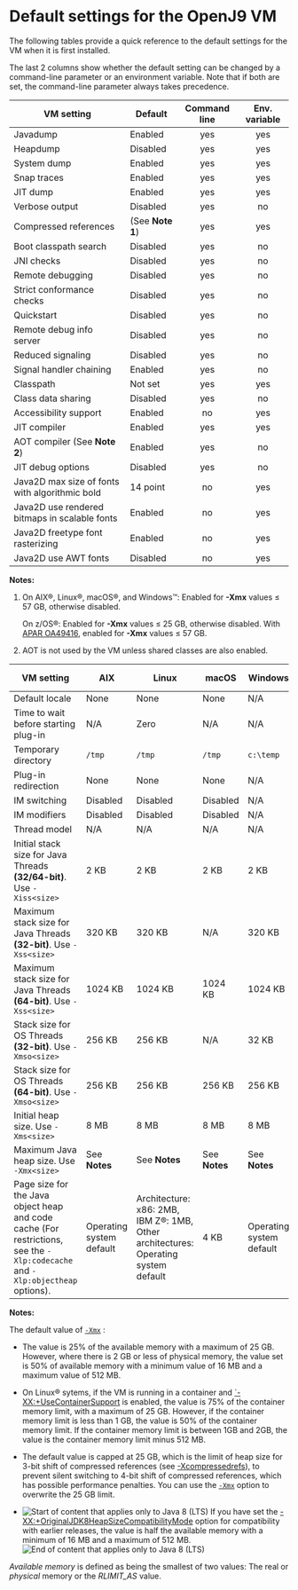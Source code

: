 <!--
* Copyright (c) 2017, 2021 IBM Corp. and others
*
* This program and the accompanying materials are made
* available under the terms of the Eclipse Public License 2.0
* which accompanies this distribution and is available at
* https://www.eclipse.org/legal/epl-2.0/ or the Apache
* License, Version 2.0 which accompanies this distribution and
* is available at https://www.apache.org/licenses/LICENSE-2.0.
*
* This Source Code may also be made available under the
* following Secondary Licenses when the conditions for such
* availability set forth in the Eclipse Public License, v. 2.0
* are satisfied: GNU General Public License, version 2 with
* the GNU Classpath Exception [1] and GNU General Public
* License, version 2 with the OpenJDK Assembly Exception [2].
*
* [1] https://www.gnu.org/software/classpath/license.html
* [2] http://openjdk.java.net/legal/assembly-exception.html
*
* SPDX-License-Identifier: EPL-2.0 OR Apache-2.0 OR GPL-2.0 WITH
* Classpath-exception-2.0 OR LicenseRef-GPL-2.0 WITH Assembly-exception
-->

# Default settings for the OpenJ9 VM

The following tables provide a quick reference to the default settings for the VM when it is first installed.

The last 2 columns show whether the default setting can be changed by a command-line parameter or an environment variable. Note that if both are set, the command-line parameter always takes precedence.


|  VM setting                    | Default                 | Command line                                                                           | Env. variable                                                                                  |
|--------------------------------|-------------------------|:--------------------------------------------------------------------------------------:|:----------------------------------------------------------------------------------------------:|
|Javadump                        |Enabled                  |<i class="fa fa-check" aria-hidden="true"></i><span class="sr-only">yes</span> |<i class="fa fa-check" aria-hidden="true"></i><span class="sr-only">yes</span> |
|Heapdump                        |Disabled                 |<i class="fa fa-check" aria-hidden="true"></i><span class="sr-only">yes</span> |<i class="fa fa-check" aria-hidden="true"></i><span class="sr-only">yes</span> |
|System dump                     |Enabled                  |<i class="fa fa-check" aria-hidden="true"></i><span class="sr-only">yes</span> |<i class="fa fa-check" aria-hidden="true"></i><span class="sr-only">yes</span> |
|Snap traces                     |Enabled                  |<i class="fa fa-check" aria-hidden="true"></i><span class="sr-only">yes</span> |<i class="fa fa-check" aria-hidden="true"></i><span class="sr-only">yes</span> |
|JIT dump                        |Enabled                  |<i class="fa fa-check" aria-hidden="true"></i><span class="sr-only">yes</span> |<i class="fa fa-check" aria-hidden="true"></i><span class="sr-only">yes</span> |
|Verbose output                  |Disabled                 |<i class="fa fa-check" aria-hidden="true"></i><span class="sr-only">yes</span> |  <i class="fa fa-times" aria-hidden="true"></i><span class="sr-only">no</span>  |                                                           
|Compressed references           |(See **Note 1**)         |<i class="fa fa-check" aria-hidden="true"></i><span class="sr-only">yes</span> |<i class="fa fa-check" aria-hidden="true"></i><span class="sr-only">yes</span> |
|Boot classpath search           |Disabled                 |<i class="fa fa-check" aria-hidden="true"></i><span class="sr-only">yes</span> |<i class="fa fa-times" aria-hidden="true"></i><span class="sr-only">no</span>   |                                                                                                
|JNI checks                      |Disabled                 |<i class="fa fa-check" aria-hidden="true"></i><span class="sr-only">yes</span> |<i class="fa fa-times" aria-hidden="true"></i><span class="sr-only">no</span>   |                                                                                                
|Remote debugging                |Disabled                 |<i class="fa fa-check" aria-hidden="true"></i><span class="sr-only">yes</span> | <i class="fa fa-times" aria-hidden="true"></i><span class="sr-only">no</span>   |                                                                                               
|Strict conformance checks       |Disabled                 |<i class="fa fa-check" aria-hidden="true"></i><span class="sr-only">yes</span> |<i class="fa fa-times" aria-hidden="true"></i><span class="sr-only">no</span>   |                                                                                                
|Quickstart                      |Disabled                 |<i class="fa fa-check" aria-hidden="true"></i><span class="sr-only">yes</span> |<i class="fa fa-times" aria-hidden="true"></i><span class="sr-only">no</span>   |                                                                                                
|Remote debug info server        |Disabled                 |<i class="fa fa-check" aria-hidden="true"></i><span class="sr-only">yes</span> | <i class="fa fa-times" aria-hidden="true"></i><span class="sr-only">no</span>   |                                                                                               
|Reduced signaling               |Disabled                 |<i class="fa fa-check" aria-hidden="true"></i><span class="sr-only">yes</span> | <i class="fa fa-times" aria-hidden="true"></i><span class="sr-only">no</span>   |                                                                                               
|Signal handler chaining         |Enabled                  |<i class="fa fa-check" aria-hidden="true"></i><span class="sr-only">yes</span> | <i class="fa fa-times" aria-hidden="true"></i><span class="sr-only">no</span>   |                                                                                               
|Classpath                       |Not set                  |<i class="fa fa-check" aria-hidden="true"></i><span class="sr-only">yes</span> |<i class="fa fa-check" aria-hidden="true"></i><span class="sr-only">yes</span> |
|Class data sharing              |Disabled                 |<i class="fa fa-check" aria-hidden="true"></i><span class="sr-only">yes</span> |<i class="fa fa-times" aria-hidden="true"></i><span class="sr-only">no</span>   |                                                                                              
|Accessibility support           |Enabled                  |<i class="fa fa-times" aria-hidden="true"></i><span class="sr-only">no</span>  |<i class="fa fa-check" aria-hidden="true"></i><span class="sr-only">yes</span> |
|JIT compiler                    |Enabled                  |<i class="fa fa-check" aria-hidden="true"></i><span class="sr-only">yes</span> |<i class="fa fa-check" aria-hidden="true"></i><span class="sr-only">yes</span> |
|AOT compiler (See **Note 2**)   |Enabled                  |<i class="fa fa-check" aria-hidden="true"></i><span class="sr-only">yes</span> |<i class="fa fa-times" aria-hidden="true"></i><span class="sr-only">no</span>   |                                                                                                
|JIT debug options               |Disabled                 |<i class="fa fa-check" aria-hidden="true"></i><span class="sr-only">yes</span> |<i class="fa fa-times" aria-hidden="true"></i><span class="sr-only">no</span>   |                                                                                                
|Java2D max size of fonts with algorithmic bold | 14 point |<i class="fa fa-times" aria-hidden="true"></i><span class="sr-only">no</span>  |<i class="fa fa-check" aria-hidden="true"></i><span class="sr-only">yes</span> |
|Java2D use rendered bitmaps in scalable fonts  | Enabled  | <i class="fa fa-times" aria-hidden="true"></i><span class="sr-only">no</span> |<i class="fa fa-check" aria-hidden="true"></i><span class="sr-only">yes</span> |
|Java2D freetype font rasterizing|Enabled                  | <i class="fa fa-times" aria-hidden="true"></i><span class="sr-only">no</span> |<i class="fa fa-check" aria-hidden="true"></i><span class="sr-only">yes</span> |
|Java2D use AWT fonts            |Disabled                 | <i class="fa fa-times" aria-hidden="true"></i><span class="sr-only">no</span> |<i class="fa fa-check" aria-hidden="true"></i><span class="sr-only">yes</span> |

<i class="fa fa-pencil-square-o" aria-hidden="true"></i> **Notes:**

1. On AIX&reg;, Linux&reg;, macOS&reg;, and Windows&trade;: Enabled for **-Xmx** values &le; 57 GB, otherwise disabled.</p>

    On z/OS&reg;: Enabled for **-Xmx** values &le; 25 GB, otherwise disabled. With [APAR OA49416](https://www.ibm.com/support/docview.wss?uid=isg1OA49416), enabled for **-Xmx** values &le; 57 GB.

2. AOT is not used by the VM unless shared classes are also enabled.




|VM setting                                                    |AIX       |Linux    |macOS      |Windows          |z/OS      | Command line           | Env. variable          |
|--------------------------------------------------------------|----------|---------|----------|-----------------|----------|------------------------|------------------------|
|Default locale                                                |None      |None      |None     |N/A              |None      | <i class="fa fa-times" aria-hidden="true"></i><span class="sr-only">no</span> |<i class="fa fa-check" aria-hidden="true"></i><span class="sr-only">yes</span>|
|Time to wait before starting plug-in                          |N/A       |Zero      |N/A       |N/A              |N/A       | <i class="fa fa-times" aria-hidden="true"></i><span class="sr-only">no</span> |<i class="fa fa-check" aria-hidden="true"></i><span class="sr-only">yes</span>|
|Temporary directory                                           |`/tmp`    |`/tmp`    |`/tmp`    |`c:\temp`        |`/tmp`    | <i class="fa fa-times" aria-hidden="true"></i><span class="sr-only">no</span> |<i class="fa fa-check" aria-hidden="true"></i><span class="sr-only">yes</span>|
|Plug-in redirection                                           |None      |None      |None      |N/A              |None      | <i class="fa fa-times" aria-hidden="true"></i><span class="sr-only">no</span> |<i class="fa fa-check" aria-hidden="true"></i><span class="sr-only">yes</span>|
|IM switching                                                  |Disabled  |Disabled  |Disabled  |N/A              |Disabled  | <i class="fa fa-times" aria-hidden="true"></i><span class="sr-only">no</span> |<i class="fa fa-check" aria-hidden="true"></i><span class="sr-only">yes</span>|
|IM modifiers                                                  |Disabled  |Disabled  |Disabled  |N/A              |Disabled  | <i class="fa fa-times" aria-hidden="true"></i><span class="sr-only">no</span> |<i class="fa fa-check" aria-hidden="true"></i><span class="sr-only">yes</span>|
|Thread model                                                  |N/A       |N/A       |N/A       |N/A              |Native    | <i class="fa fa-times" aria-hidden="true"></i><span class="sr-only">no</span> |<i class="fa fa-check" aria-hidden="true"></i><span class="sr-only">yes</span>|
|Initial stack size for Java Threads **(32/64-bit)**. Use `-Xiss<size>`        |2 KB      |2 KB      |2 KB             |2 KB             |2 KB      |<i class="fa fa-check" aria-hidden="true"></i><span class="sr-only">yes</span>| <i class="fa fa-times" aria-hidden="true"></i><span class="sr-only">no</span> |
|Maximum stack size for Java Threads **(32-bit)**. Use `-Xss<size>`  |320 KB    |320 KB    |N/A              |320 KB           |320 KB    |<i class="fa fa-check" aria-hidden="true"></i><span class="sr-only">yes</span>| <i class="fa fa-times" aria-hidden="true"></i><span class="sr-only">no</span> |
|Maximum stack size for Java Threads **(64-bit)**. Use `-Xss<size>`  |1024 KB   |1024 KB   |1024 KB          |1024 KB          |1024 KB   |<i class="fa fa-check" aria-hidden="true"></i><span class="sr-only">yes</span>| <i class="fa fa-times" aria-hidden="true"></i><span class="sr-only">no</span> |
|Stack size for OS Threads **(32-bit)**. Use `-Xmso<size>`           |256 KB    |256 KB    |N/A              |32 KB            |256 KB    |<i class="fa fa-check" aria-hidden="true"></i><span class="sr-only">yes</span>| <i class="fa fa-times" aria-hidden="true"></i><span class="sr-only">no</span> |
|Stack size for OS Threads **(64-bit)**. Use `-Xmso<size>`           |256 KB    |256 KB    |256 KB           |256 KB           |1 MB      |<i class="fa fa-check" aria-hidden="true"></i><span class="sr-only">yes</span>| <i class="fa fa-times" aria-hidden="true"></i><span class="sr-only">no</span> |
|Initial heap size. Use `-Xms<size>`                           |8 MB      |8 MB      |8 MB             |8 MB             |8 MB      |<i class="fa fa-check" aria-hidden="true"></i><span class="sr-only">yes</span>| <i class="fa fa-times" aria-hidden="true"></i><span class="sr-only">no</span> |
|Maximum Java heap size. Use `-Xmx<size>`                      |See **Notes**|See **Notes**|See **Notes**|See **Notes**|See **Notes**|<i class="fa fa-check" aria-hidden="true"></i><span class="sr-only">yes</span>| <i class="fa fa-times" aria-hidden="true"></i><span class="sr-only">no</span> |
|Page size for the Java object heap and code cache (For restrictions, see the `-Xlp:codecache` and `-Xlp:objectheap` options).|Operating system default                                                           |Architecture: x86: 2MB, IBM Z&reg;: 1MB, Other architectures: Operating system default |4 KB        | Operating system default | 1M pageable | <i class="fa fa-check" aria-hidden="true"></i><span class="sr-only">yes</span>  | <i class="fa fa-times" aria-hidden="true"></i><span class="sr-only">no</span>                                                                                                                                                                                                                                                                            


<i class="fa fa-pencil-square-o" aria-hidden="true"></i> **Notes:**

The default value of [`-Xmx`](xms.md) :

- The value is 25% of the available memory with a maximum of 25 GB. However, where there is 2 GB or less of physical memory, the value set is 50% of available memory with a minimum value of 16 MB and a maximum value of 512 MB.

- On Linux&reg; sytems, if the VM is running in a container and [`-XX:+UseContainerSupport](xxusecontainersupport.md) is enabled, the value is 75% of the container memory limit, with a maximum of 25 GB. However, if the container memory limit is less than 1 GB, the value is 50% of the container memory limit. If the container memory limit is between 1GB and 2GB, the value is the container memory limit minus 512 MB.

- The default value is capped at 25 GB, which is the limit of heap size for 3-bit shift of compressed references (see [-Xcompressedrefs](xcompressedrefs.md)), to prevent silent switching to 4-bit shift of compressed references, which has possible performance penalties. You can use the [`-Xmx`](xms.md) option to overwrite the 25 GB limit.

- ![Start of content that applies only to Java 8 (LTS)](cr/java8.png) If you have set the [-XX:+OriginalJDK8HeapSizeCompatibilityMode](xxoriginaljdk8heapsizecompatibilitymode.md) option for compatibility with earlier releases, the value is half the available memory with a minimum of 16 MB and a maximum of 512 MB. ![End of content that applies only to Java 8 (LTS)](cr/java_close_lts.png)

*Available memory* is defined as being the smallest of two values: The real or *physical* memory or the *RLIMIT_AS* value.
